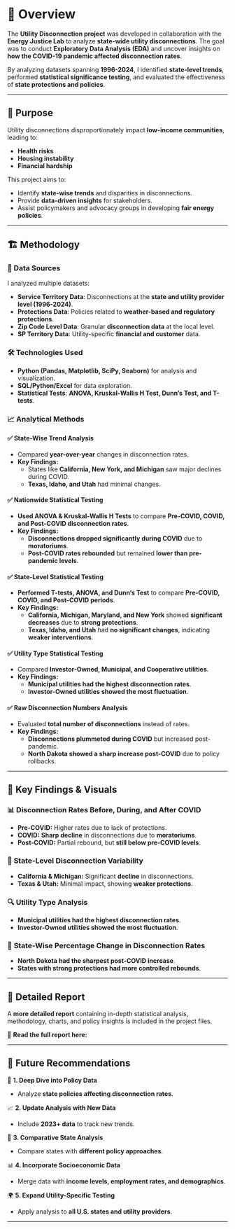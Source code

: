 # 📌 Overview
The **Utility Disconnection project** was developed in collaboration with the **Energy Justice Lab** to analyze **state-wide utility disconnections**. The goal was to conduct **Exploratory Data Analysis (EDA)** and uncover insights on **how the COVID-19 pandemic affected disconnection rates**.

By analyzing datasets spanning **1996-2024**, I identified **state-level trends**, performed **statistical significance testing**, and evaluated the effectiveness of **state protections and policies**.

---

## 🎯 Purpose
Utility disconnections disproportionately impact **low-income communities**, leading to:
- **Health risks**
- **Housing instability**
- **Financial hardship**

This project aims to:
- Identify **state-wise trends** and disparities in disconnections.
- Provide **data-driven insights** for stakeholders.
- Assist policymakers and advocacy groups in developing **fair energy policies**.

---

## 🏗 Methodology

### **📂 Data Sources**
I analyzed multiple datasets:
- **Service Territory Data**: Disconnections at the **state and utility provider level (1996-2024)**.
- **Protections Data**: Policies related to **weather-based and regulatory protections**.
- **Zip Code Level Data**: Granular **disconnection data** at the local level.
- **SP Territory Data**: Utility-specific **financial and customer** data.

### **🛠️ Technologies Used**
- **Python (Pandas, Matplotlib, SciPy, Seaborn)** for analysis and visualization.
- **SQL/Python/Excel** for data exploration.
- **Statistical Tests**: **ANOVA, Kruskal-Wallis H Test, Dunn’s Test, and T-tests**.

### **📈 Analytical Methods**
#### ✅ **State-Wise Trend Analysis**
- Compared **year-over-year** changes in disconnection rates.
- **Key Findings:**
  - States like **California, New York, and Michigan** saw major declines during COVID.
  - **Texas, Idaho, and Utah** had minimal changes.

#### ✅ **Nationwide Statistical Testing**
- **Used ANOVA & Kruskal-Wallis H Tests** to compare **Pre-COVID, COVID, and Post-COVID disconnection rates**.
- **Key Findings:**
  - **Disconnections dropped significantly during COVID** due to **moratoriums**.
  - **Post-COVID rates rebounded** but remained **lower than pre-pandemic levels**.

#### ✅ **State-Level Statistical Testing**
- **Performed T-tests, ANOVA, and Dunn’s Test** to compare **Pre-COVID, COVID, and Post-COVID periods**.
- **Key Findings:**
  - **California, Michigan, Maryland, and New York** showed **significant decreases** due to **strong protections**.
  - **Texas, Idaho, and Utah** had **no significant changes**, indicating **weaker interventions**.

#### ✅ **Utility Type Statistical Testing**
- Compared **Investor-Owned, Municipal, and Cooperative utilities**.
- **Key Findings:**
  - **Municipal utilities had the highest disconnection rates**.
  - **Investor-Owned utilities showed the most fluctuation**.

#### ✅ **Raw Disconnection Numbers Analysis**
- Evaluated **total number of disconnections** instead of rates.
- **Key Findings:**
  - **Disconnections plummeted during COVID** but increased post-pandemic.
  - **North Dakota showed a sharp increase post-COVID** due to policy rollbacks.

---

## 📢 Key Findings & Visuals

### 📊 **Disconnection Rates Before, During, and After COVID**
- **Pre-COVID:** Higher rates due to lack of protections.
- **COVID:** **Sharp decline** in disconnections due to **moratoriums**.
- **Post-COVID:** Partial rebound, but **still below pre-COVID levels**.

### 📍 **State-Level Disconnection Variability**
- **California & Michigan:** Significant **decline** in disconnections.
- **Texas & Utah:** Minimal impact, showing **weaker protections**.

### 🔍 **Utility Type Analysis**
- **Municipal utilities had the highest disconnection rates**.
- **Investor-Owned utilities showed the most fluctuation**.

### 🚨 **State-Wise Percentage Change in Disconnection Rates**
- **North Dakota had the sharpest post-COVID increase**.
- **States with strong protections had more controlled rebounds**.

---


## 📜 Detailed Report
A **more detailed report** containing in-depth statistical analysis, methodology, charts, and policy insights is included in the project files.

📄 **Read the full report here:** 

---

## 🔎 Future Recommendations
🚀 **1. Deep Dive into Policy Data**  
- Analyze **state policies affecting disconnection rates**.

📈 **2. Update Analysis with New Data**  
- Include **2023+ data** to track new trends.

🔄 **3. Comparative State Analysis**  
- Compare states with **different policy approaches**.

📊 **4. Incorporate Socioeconomic Data**  
- Merge data with **income levels, employment rates, and demographics**.

🌍 **5. Expand Utility-Specific Testing**  
- Apply analysis to **all U.S. states and utility providers**.

---

